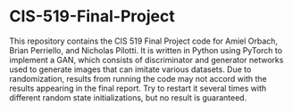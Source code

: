 # CIS-519-Final-Project

This repository contains the CIS 519 Final Project code for Amiel Orbach, Brian Perriello, and Nicholas Pilotti. It is written in Python using PyTorch to implement a GAN, which consists of discriminator and generator networks used to generate images that can imitate various datasets. Due to randomization, results from running the code may not accord with the results appearing in the final report. Try to restart it several times with different random state initializations, but no result is guaranteed.
